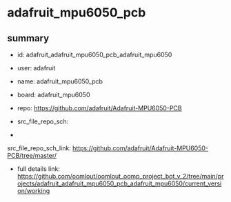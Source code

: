# adafruit_mpu6050_pcb
 
## summary 
* id: adafruit_adafruit_mpu6050_pcb_adafruit_mpu6050
* user: adafruit
* name: adafruit_mpu6050_pcb
* board: adafruit_mpu6050
* repo: https://github.com/adafruit/Adafruit-MPU6050-PCB



* src_file_repo_sch: 
*
 src_file_repo_sch_link: https://github.com/adafruit/Adafruit-MPU6050-PCB/tree/master/
* full details link: https://github.com/oomlout/oomlout_oomp_project_bot_v_2/tree/main/projects/adafruit_adafruit_mpu6050_pcb_adafruit_mpu6050/current_version/working  






